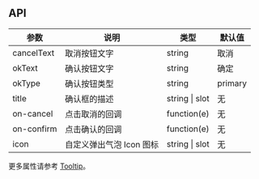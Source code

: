 ## API

| 参数       | 说明                     | 类型        | 默认值  |
| ---        | ---                      | ---         | ---     |
| cancelText | 取消按钮文字             | string      | 取消    |
| okText     | 确认按钮文字             | string      | 确定    |
| okType     | 确认按钮类型             | string      | primary |
| title      | 确认框的描述             | string \| slot | 无 |
| on-cancel  | 点击取消的回调           | function(e) | 无      |
| on-confirm | 点击确认的回调           | function(e) | 无      |
| icon       | 自定义弹出气泡 Icon 图标 | string \| slot         | 无 |

更多属性请参考 [Tooltip](https://ecomfe.github.io/santd/#/components/tooltip)。
